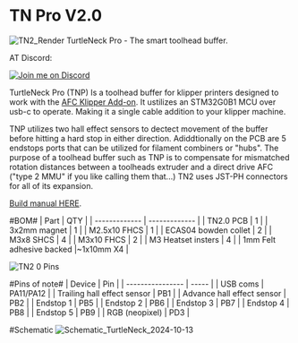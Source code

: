 # TN Pro V2.0
![TN2_Render](https://github.com/user-attachments/assets/04dee60e-6889-46bf-8f6b-388c52244336)
TurtleNeck Pro - The smart toolhead buffer.

AT Discord:

[![Join me on Discord](https://discord.com/api/guilds/1229586267671629945/widget.png?style=banner2)](https://discord.gg/armoredturtle)

TurtleNeck Pro (TNP) Is a toolhead buffer for klipper printers designed to work with the [AFC Klipper Add-on](https://github.com/ArmoredTurtle/AFC-Klipper-Add-On).
It ustilizes an STM32G0B1 MCU over usb-c to operate. Making it a single cable addition to your klipper machine.

TNP utilizes two hall effect sensors to dectect movement of the buffer before hitting a hard stop in either direction. Adiddtionally on the PCB are 5 endstops ports that can be utilized for filament combiners or "hubs".
The purpose of a toolhead buffer such as TNP is to compensate for mismatched rotation distances between a toolheads extruder and a direct drive AFC ("type 2 MMU" if you like calling them that...)
TN2 uses JST-PH connectors for all of its expansion.

[Build manual HERE](https://armoredturtle.xyz).

#BOM#
| Part  | QTY |
| ------------- | ------------- |
| TN2.0 PCB | 1  |
| 3x2mm magnet  | 1  |
| M2.5x10 FHCS  | 1  |
| ECAS04 bowden collet | 2  |
| M3x8 SHCS | 4  |
| M3x10 FHCS | 2 |
| M3 Heatset insters | 4  |
| 1mm Felt adhesive backed |~1x10mm X4 |


![TN2 0 Pins](https://github.com/user-attachments/assets/540bb77b-cc90-49a5-84fc-ba7ac245fbd7)


#Pins of note#
| Device | Pin |
| ---------------- | ----- |
| USB coms | PA11/PA12 |
| Trailing hall effect sensor | PB1 |
| Advance hall effect sensor | PB2 |
| Endstop 1 | PB5 |
| Endstop 2 | PB6 |
| Endstop 3 | PB7 |
| Endstop 4 | PB8 |
| Endstop 5 | PB9 |
| RGB (neopixel) | PD3 |

#Schematic
![Schematic_TurtleNeck_2024-10-13](https://github.com/user-attachments/assets/c11a8c29-cd33-466f-b604-7e2d9ea658bc)
